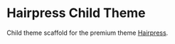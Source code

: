 Hairpress Child Theme
=====================

Child theme scaffold for the premium theme [Hairpress](http://themeforest.net/item/hairpress-wordpress-theme-for-hair-salons/4099496?ref=ProteusThemes).

